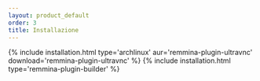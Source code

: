 ```yaml
---
layout: product_default
order: 3
title: Installazione
---
```

{% include installation.html type='archlinux' aur='remmina-plugin-ultravnc' download='remmina-plugin-ultravnc' %}
{% include installation.html type='remmina-plugin-builder' %}
